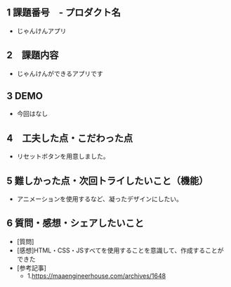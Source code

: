 ## 1 課題番号　- プロダクト名
- じゃんけんアプリ
## 2　課題内容
- じゃんけんができるアプリです
## 3 DEMO
- 今回はなし
## 4　工夫した点・こだわった点
- リセットボタンを用意しました。
## 5 難しかった点・次回トライしたいこと（機能）
- アニメーションを使用するなど、凝ったデザインにしたい。
## 6 質問・感想・シェアしたいこと
- [質問]
- [感想]HTML・CSS・JSすべてを使用することを意識して、作成することができた
- [参考記事] 
    - 1.https://maaengineerhouse.com/archives/1648

